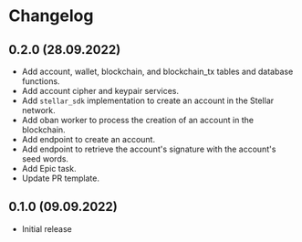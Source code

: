 # Changelog

## 0.2.0 (28.09.2022)
* Add account, wallet, blockchain, and blockchain_tx tables and database functions.
* Add account cipher and keypair services.
* Add `stellar_sdk` implementation to create an account in the Stellar network.
* Add oban worker to process the creation of an account in the blockchain.
* Add endpoint to create an account.
* Add endpoint to retrieve the account's signature with the account's seed words.
* Add Epic task.
* Update PR template.

## 0.1.0 (09.09.2022)
* Initial release
